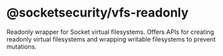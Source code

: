 # @socketsecurity/vfs-readonly

Readonly wrapper for Socket virtual filesystems. Offers APIs for creating readonly virtual filesystems and wrapping writable filesystems to prevent mutations.

